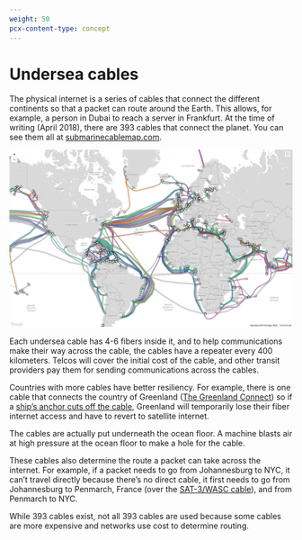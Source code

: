 ```yaml
---
weight: 50
pcx-content-type: concept
---
```


# Undersea cables

The physical internet is a series of cables that connect the different continents so that a packet can route around the Earth. This allows, for example, a person in Dubai to reach a server in Frankfurt. At the time of writing (April 2018), there are 393 cables that connect the planet. You can see them all at [submarinecablemap.com](http://submarinecablemap.com).

![local-network](../static/submarinecables.png)

Each undersea cable has 4-6 fibers inside it, and to help communications make their way across the cable, the cables have a repeater every 400 kilometers. Telcos will cover the initial cost of the cable, and other transit providers pay them for sending communications across the cables.

Countries with more cables have better resiliency. For example, there is one cable that connects the country of Greenland ([The Greenland Connect](https://www.submarinecablemap.com/#/submarine-cable/greenland-connect)) so if a [ship’s anchor cuts off the cable](https://en.wikipedia.org/wiki/2008_submarine_cable_disruption), Greenland will temporarily lose their fiber internet access and have to revert to satellite internet.

The cables are actually put underneath the ocean floor. A machine blasts air at high pressure at the ocean floor to make a hole for the cable.

These cables also determine the route a packet can take across the internet. For example, if a packet needs to go from Johannesburg to NYC, it can’t travel directly because there’s no direct cable, it first needs to go from Johannesburg to Penmarch, France (over the [SAT-3/WASC cable](https://www.submarinecablemap.com/#/submarine-cable/sat-3wasc)), and from Penmarch to NYC.

While 393 cables exist, not all 393 cables are used because some cables are more expensive and networks use cost to determine routing.
